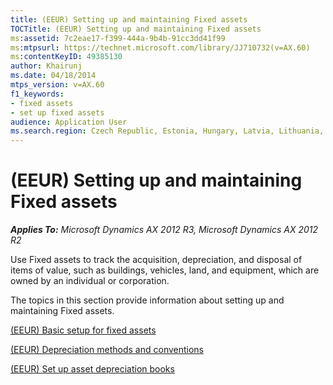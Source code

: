 ```yaml
---
title: (EEUR) Setting up and maintaining Fixed assets
TOCTitle: (EEUR) Setting up and maintaining Fixed assets
ms:assetid: 7c2eae17-f399-444a-9b4b-91cc3dd41f99
ms:mtpsurl: https://technet.microsoft.com/library/JJ710732(v=AX.60)
ms:contentKeyID: 49385130
author: Khairunj
ms.date: 04/18/2014
mtps_version: v=AX.60
f1_keywords:
- fixed assets
- set up fixed assets
audience: Application User
ms.search.region: Czech Republic, Estonia, Hungary, Latvia, Lithuania, Poland, Russia
---
```


# (EEUR) Setting up and maintaining Fixed assets 


_**Applies To:** Microsoft Dynamics AX 2012 R3, Microsoft Dynamics AX 2012 R2_

Use Fixed assets to track the acquisition, depreciation, and disposal of items of value, such as buildings, vehicles, land, and equipment, which are owned by an individual or corporation.

The topics in this section provide information about setting up and maintaining Fixed assets.

[(EEUR) Basic setup for fixed assets](eeur-basic-setup-for-fixed-assets.md)

[(EEUR) Depreciation methods and conventions](eeur-depreciation-methods-and-conventions.md)

[(EEUR) Set up asset depreciation books](eeur-set-up-asset-depreciation-books.md)

  


